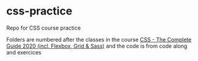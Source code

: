 # css-practice
Repo for CSS course practice

Folders are numbered after the classes in the course <a href="https://www.udemy.com/course/css-the-complete-guide-incl-flexbox-grid-sass/">CSS - The Complete Guide 2020 (incl. Flexbox, Grid & Sass)</a> and the code is from code along and exercices 
